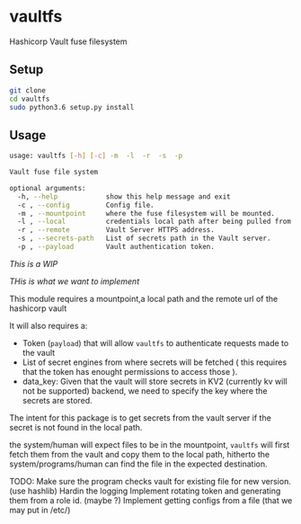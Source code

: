 # vaultfs
Hashicorp Vault fuse filesystem

## Setup

```bash
git clone 
cd vaultfs
sudo python3.6 setup.py install
```

## Usage

```bash
usage: vaultfs [-h] [-c] -m  -l  -r  -s  -p

Vault fuse file system

optional arguments:
  -h, --help            show this help message and exit
  -c , --config         Config file.
  -m , --mountpoint     where the fuse filesystem will be mounted.
  -l , --local          credentials local path after being pulled from vault.
  -r , --remote         Vault Server HTTPS address.
  -s , --secrets-path   List of secrets path in the Vault server.
  -p , --payload        Vault authentication token.
```

*This is a WIP*

*THis is what we want to implement*

This module requires a mountpoint,a local path and the remote url of the hashicorp vault

It will also requires a:
* Token (`payload`) that will allow `vaultfs` to authenticate requests made to the vault 
* List of secret engines from where secrets will be fetched ( this requires that the token has enought permissions to access those ).
* data_key: Given that the vault will store secrets in KV2 (currently kv will not be supported) backend, we need to specify the key where the secrets are stored.

The intent for this package is to get secrets from the vault server if the secret is not found in the local path.

the system/human will expect files to be in the mountpoint, `vaultfs` will first fetch them from the vault and copy them to the local path, hitherto the system/programs/human can find the file in the expected destination.

TODO:
Make sure the program checks vault for existing file for new version. (use hashlib)
Hardin the logging
Implement rotating token and generating them from a role id. (maybe ?)
Implement getting configs from a file (that we may put in /etc/)
